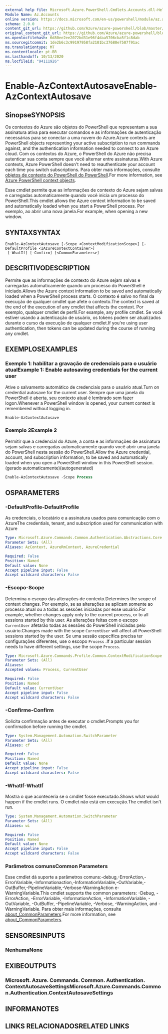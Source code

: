 ```yaml
---
external help file: Microsoft.Azure.PowerShell.Cmdlets.Accounts.dll-Help.xml
Module Name: Az.Accounts
online version: https://docs.microsoft.com/en-us/powershell/module/az.accounts/enable-azcontextautosave
schema: 2.0.0
content_git_url: https://github.com/Azure/azure-powershell/blob/master/src/Accounts/Accounts/help/Enable-AzContextAutosave.md
original_content_git_url: https://github.com/Azure/azure-powershell/blob/master/src/Accounts/Accounts/help/Enable-AzContextAutosave.md
ms.openlocfilehash: 6d80ee2ee2072bd31e96f4daa5706cba5f1c8dab
ms.sourcegitcommit: 1de2b6c3c99197958fa2101bc37680e7507f91ac
ms.translationtype: MT
ms.contentlocale: pt-BR
ms.lasthandoff: 10/13/2020
ms.locfileid: "94111926"
---
```

# <span data-ttu-id="9d31c-101">Enable-AzContextAutosave</span><span class="sxs-lookup"><span data-stu-id="9d31c-101">Enable-AzContextAutosave</span></span>

## <span data-ttu-id="9d31c-102">Sinopse</span><span class="sxs-lookup"><span data-stu-id="9d31c-102">SYNOPSIS</span></span>
<span data-ttu-id="9d31c-103">Os contextos do Azure são objetos do PowerShell que representam a sua assinatura ativa para executar comandos e as informações de autenticação necessárias para se conectar a uma nuvem do Azure.</span><span class="sxs-lookup"><span data-stu-id="9d31c-103">Azure contexts are PowerShell objects representing your active subscription to run commands against, and the authentication information needed to connect to an Azure cloud.</span></span> <span data-ttu-id="9d31c-104">Com os contextos do Azure, o PowerShell do Azure não precisa autenticar sua conta sempre que você alternar entre assinaturas.</span><span class="sxs-lookup"><span data-stu-id="9d31c-104">With Azure contexts, Azure PowerShell doesn't need to reauthenticate your account each time you switch subscriptions.</span></span> <span data-ttu-id="9d31c-105">Para obter mais informações, consulte [objetos de contexto do PowerShell do PowerShell](https://docs.microsoft.com/powershell/azure/context-persistence).</span><span class="sxs-lookup"><span data-stu-id="9d31c-105">For more information, see [Azure PowerShell context objects](https://docs.microsoft.com/powershell/azure/context-persistence).</span></span>

<span data-ttu-id="9d31c-106">Esse cmdlet permite que as informações de contexto do Azure sejam salvas e carregadas automaticamente quando você inicia um processo do PowerShell.</span><span class="sxs-lookup"><span data-stu-id="9d31c-106">This cmdlet allows the Azure context information to be saved and automatically loaded when you start a PowerShell process.</span></span> <span data-ttu-id="9d31c-107">Por exemplo, ao abrir uma nova janela.</span><span class="sxs-lookup"><span data-stu-id="9d31c-107">For example, when opening a new window.</span></span>

## <span data-ttu-id="9d31c-108">SYNTAX</span><span class="sxs-lookup"><span data-stu-id="9d31c-108">SYNTAX</span></span>

```
Enable-AzContextAutosave [-Scope <ContextModificationScope>] [-DefaultProfile <IAzureContextContainer>]
 [-WhatIf] [-Confirm] [<CommonParameters>]
```

## <span data-ttu-id="9d31c-109">DESCRITIVO</span><span class="sxs-lookup"><span data-stu-id="9d31c-109">DESCRIPTION</span></span>

<span data-ttu-id="9d31c-110">Permite que as informações de contexto do Azure sejam salvas e carregadas automaticamente quando um processo do PowerShell é iniciado.</span><span class="sxs-lookup"><span data-stu-id="9d31c-110">Allows the Azure context information to be saved and automatically loaded when a PowerShell process starts.</span></span> <span data-ttu-id="9d31c-111">O contexto é salvo no final da execução de qualquer cmdlet que afete o contexto.</span><span class="sxs-lookup"><span data-stu-id="9d31c-111">The context is saved at the end of the execution of any cmdlet that affects the context.</span></span> <span data-ttu-id="9d31c-112">Por exemplo, qualquer cmdlet de perfil.</span><span class="sxs-lookup"><span data-stu-id="9d31c-112">For example, any profile cmdlet.</span></span> <span data-ttu-id="9d31c-113">Se você estiver usando a autenticação de usuário, os tokens podem ser atualizados durante o curso da execução de qualquer cmdlet.</span><span class="sxs-lookup"><span data-stu-id="9d31c-113">If you're using user authentication, then tokens can be updated during the course of running any cmdlet.</span></span>

## <span data-ttu-id="9d31c-114">EXEMPLOS</span><span class="sxs-lookup"><span data-stu-id="9d31c-114">EXAMPLES</span></span>

### <span data-ttu-id="9d31c-115">Exemplo 1: habilitar a gravação de credenciais para o usuário atual</span><span class="sxs-lookup"><span data-stu-id="9d31c-115">Example 1: Enable autosaving credentials for the current user</span></span>

<span data-ttu-id="9d31c-116">Ative o salvamento automático de credenciais para o usuário atual.</span><span class="sxs-lookup"><span data-stu-id="9d31c-116">Turn on credential autosave for the current user.</span></span> <span data-ttu-id="9d31c-117">Sempre que uma janela do PowerShell é aberta, seu contexto atual é lembrado sem fazer logon.</span><span class="sxs-lookup"><span data-stu-id="9d31c-117">Whenever a PowerShell window is opened, your current context is remembered without logging in.</span></span>

```powershell
Enable-AzContextAutosave
```

### <span data-ttu-id="9d31c-118">Exemplo 2</span><span class="sxs-lookup"><span data-stu-id="9d31c-118">Example 2</span></span>

<span data-ttu-id="9d31c-119">Permitir que a credencial do Azure, a conta e as informações de assinatura sejam salvas e carregadas automaticamente quando você abrir uma janela do PowerShell nesta sessão do PowerShell.</span><span class="sxs-lookup"><span data-stu-id="9d31c-119">Allow the Azure credential, account, and subscription information, to be saved and automatically loaded when you open a PowerShell window in this PowerShell session.</span></span> <span data-ttu-id="9d31c-120">(gerado automaticamente)</span><span class="sxs-lookup"><span data-stu-id="9d31c-120">(autogenerated)</span></span>

```powershell <!-- Aladdin Generated Example -->
Enable-AzContextAutosave -Scope Process
```

## <span data-ttu-id="9d31c-121">OS</span><span class="sxs-lookup"><span data-stu-id="9d31c-121">PARAMETERS</span></span>

### <span data-ttu-id="9d31c-122">-DefaultProfile</span><span class="sxs-lookup"><span data-stu-id="9d31c-122">-DefaultProfile</span></span>

<span data-ttu-id="9d31c-123">As credenciais, o locatário e a assinatura usados para comunicação com o Azure</span><span class="sxs-lookup"><span data-stu-id="9d31c-123">The credentials, tenant, and subscription used for communication with Azure</span></span>

```yaml
Type: Microsoft.Azure.Commands.Common.Authentication.Abstractions.Core.IAzureContextContainer
Parameter Sets: (All)
Aliases: AzContext, AzureRmContext, AzureCredential

Required: False
Position: Named
Default value: None
Accept pipeline input: False
Accept wildcard characters: False
```

### <span data-ttu-id="9d31c-124">-Escopo</span><span class="sxs-lookup"><span data-stu-id="9d31c-124">-Scope</span></span>

<span data-ttu-id="9d31c-125">Determina o escopo das alterações de contexto.</span><span class="sxs-lookup"><span data-stu-id="9d31c-125">Determines the scope of context changes.</span></span> <span data-ttu-id="9d31c-126">Por exemplo, se as alterações se aplicam somente ao processo atual ou a todas as sessões iniciadas por esse usuário.</span><span class="sxs-lookup"><span data-stu-id="9d31c-126">For example, whether changes apply only to the current process, or to all sessions started by this user.</span></span> <span data-ttu-id="9d31c-127">As alterações feitas com o escopo `CurrentUser` afetarão todas as sessões do PowerShell iniciadas pelo usuário.</span><span class="sxs-lookup"><span data-stu-id="9d31c-127">Changes made with the scope `CurrentUser` will affect all PowerShell sessions started by the user.</span></span> <span data-ttu-id="9d31c-128">Se uma sessão específica precisa ter configurações diferentes, use o escopo `Process` .</span><span class="sxs-lookup"><span data-stu-id="9d31c-128">If a particular session needs to have different settings, use the scope `Process`.</span></span>

```yaml
Type: Microsoft.Azure.Commands.Profile.Common.ContextModificationScope
Parameter Sets: (All)
Aliases:
Accepted values: Process, CurrentUser

Required: False
Position: Named
Default value: CurrentUser
Accept pipeline input: False
Accept wildcard characters: False
```

### <span data-ttu-id="9d31c-129">-Confirme</span><span class="sxs-lookup"><span data-stu-id="9d31c-129">-Confirm</span></span>

<span data-ttu-id="9d31c-130">Solicita confirmação antes de executar o cmdlet.</span><span class="sxs-lookup"><span data-stu-id="9d31c-130">Prompts you for confirmation before running the cmdlet.</span></span>

```yaml
Type: System.Management.Automation.SwitchParameter
Parameter Sets: (All)
Aliases: cf

Required: False
Position: Named
Default value: None
Accept pipeline input: False
Accept wildcard characters: False
```

### <span data-ttu-id="9d31c-131">-WhatIf</span><span class="sxs-lookup"><span data-stu-id="9d31c-131">-WhatIf</span></span>

<span data-ttu-id="9d31c-132">Mostra o que aconteceria se o cmdlet fosse executado.</span><span class="sxs-lookup"><span data-stu-id="9d31c-132">Shows what would happen if the cmdlet runs.</span></span>
<span data-ttu-id="9d31c-133">O cmdlet não está em execução.</span><span class="sxs-lookup"><span data-stu-id="9d31c-133">The cmdlet isn't run.</span></span>

```yaml
Type: System.Management.Automation.SwitchParameter
Parameter Sets: (All)
Aliases: wi

Required: False
Position: Named
Default value: None
Accept pipeline input: False
Accept wildcard characters: False
```

### <span data-ttu-id="9d31c-134">Parâmetros comuns</span><span class="sxs-lookup"><span data-stu-id="9d31c-134">Common Parameters</span></span>

<span data-ttu-id="9d31c-135">Esse cmdlet dá suporte a parâmetros comuns:-debug,-ErrorAction,-ErrorVariable,-Informationaction,-InformationVariable,-OutVariable,-OutBuffer,-PipelineVariable,-Verbose-WarningAction e-WarningVariable.</span><span class="sxs-lookup"><span data-stu-id="9d31c-135">This cmdlet supports the common parameters: -Debug, -ErrorAction, -ErrorVariable, -InformationAction, -InformationVariable, -OutVariable, -OutBuffer, -PipelineVariable, -Verbose, -WarningAction, and -WarningVariable.</span></span> <span data-ttu-id="9d31c-136">Para obter mais informações, consulte [about_CommonParameters](http://go.microsoft.com/fwlink/?LinkID=113216).</span><span class="sxs-lookup"><span data-stu-id="9d31c-136">For more information, see [about_CommonParameters](http://go.microsoft.com/fwlink/?LinkID=113216).</span></span>

## <span data-ttu-id="9d31c-137">SENSORES</span><span class="sxs-lookup"><span data-stu-id="9d31c-137">INPUTS</span></span>

### <span data-ttu-id="9d31c-138">Nenhuma</span><span class="sxs-lookup"><span data-stu-id="9d31c-138">None</span></span>

## <span data-ttu-id="9d31c-139">EXIBE</span><span class="sxs-lookup"><span data-stu-id="9d31c-139">OUTPUTS</span></span>

### <span data-ttu-id="9d31c-140">Microsoft. Azure. Commands. Common. Authentication. ContextAutosaveSettings</span><span class="sxs-lookup"><span data-stu-id="9d31c-140">Microsoft.Azure.Commands.Common.Authentication.ContextAutosaveSettings</span></span>

## <span data-ttu-id="9d31c-141">INFORMA</span><span class="sxs-lookup"><span data-stu-id="9d31c-141">NOTES</span></span>

## <span data-ttu-id="9d31c-142">LINKS RELACIONADOS</span><span class="sxs-lookup"><span data-stu-id="9d31c-142">RELATED LINKS</span></span>
